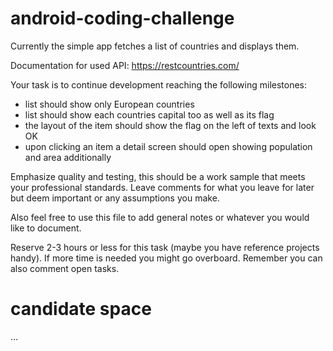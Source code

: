 # android-coding-challenge

Currently the simple app fetches a list of countries and displays them.

Documentation for used API: https://restcountries.com/

Your task is to continue development reaching the following milestones: 

- list should show only European countries
- list should show each countries capital too as well as its flag
- the layout of the item should show the flag on the left of texts and look OK
- upon clicking an item a detail screen should open showing population and area additionally

Emphasize quality and testing, this should be a work sample that meets your professional standards.
Leave comments for what you leave for later but deem important or any assumptions you make. 

Also feel free to use this file to add general notes or whatever you would like to document. 

Reserve 2-3 hours or less for this task (maybe you have reference projects handy). 
If more time is needed you might go overboard. Remember you can also comment open tasks. 

# candidate space

...